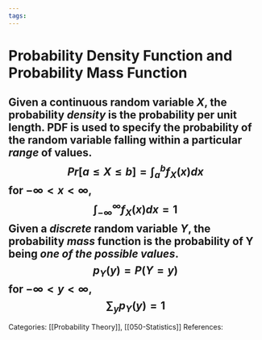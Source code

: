 ```yaml
---
tags:
---
```

# Probability Density Function and Probability Mass Function
Given a continuous random variable $X$, the probability _density_ is the probability per unit length. PDF is used to specify the probability of the random variable falling within a particular _range_ of values.
$$
Pr[a \leq X \leq b] = \int_{a}^{b}f_{X}(x)dx
$$
for $-\infty<x<\infty$,
$$
\int_{-\infty}^{\infty}f_{X}(x)dx = 1
$$
Given a _discrete_ random variable $Y$, the probability _mass_ function is the probability of Y being _one of the possible values_.
$$
p_{Y}(y) = P(Y = y)
$$
for $-\infty<y<\infty$,
$$
\sum_{y}p_{Y}(y) = 1
$$
---
Categories: [[Probability Theory]], [[050-Statistics]]
References:
